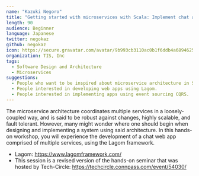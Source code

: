 ```yaml
---
name: "Kazuki Negoro"
title: "Getting started with microservices with Scala: Implement chat app using Lagom!"
length: 90
audience: Beginner
language: Japanese
twitter: negokaz
github: negokaz
icon: https://secure.gravatar.com/avatar/9b993cb3110ac0b1f6ddb4a689462520
organization: TIS, Inc
tags:
  - Software Design and Architecture
  - Microservices
suggestions:
  - People who want to be inspired about microservice architecture in Scala.
  - People interested in developing web apps using Lagom.
  - People interested in implementing apps using event sourcing CQRS.
---
```

The microservice architecture coordinates multiple services in a loosely-coupled way, and is said to be robust against changes, highly scalable, and fault tolerant. However, many might wonder where one should begin when designing and implementing a system using said architecture. In this hands-on workshop, you will experience the development of a chat web app comprised of multiple services, using the Lagom framework.

- Lagom: https://www.lagomframework.com/
- This session is a revised version of the hands-on seminar that was hosted by Tech-Circle: https://techcircle.connpass.com/event/54030/
